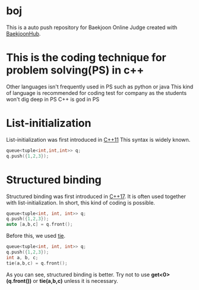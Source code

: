 # boj
This is a auto push repository for Baekjoon Online Judge created with [BaekjoonHub](https://github.com/BaekjoonHub/BaekjoonHub).


# This is the coding technique for problem solving(PS) in c++
Other languages isn't frequently used in PS such as python or java
This kind of language is recommended for coding test for company as the students won't dig deep in PS
C++ is god in PS

# List-initialization 

List-initialization was first introduced in [C++11](https://en.cppreference.com/w/cpp/language/list_initialization)
This syntax is widely known.

```c++
queue<tuple<int,int,int>> q;
q.push({1,2,3});
```


# Structured binding

Structured binding was first introduced in [C++17](https://en.cppreference.com/w/cpp/language/structured_binding).
It is often used together with list-initialization.
In short, this kind of coding is possible.

```c++
queue<tuple<int, int, int>> q;
q.push({1,2,3});
auto [a,b,c] = q.front();
```

Before this, we used [tie](https://en.cppreference.com/w/cpp/utility/tuple/tie). 

```c++
queue<tuple<int, int, int>> q;
q.push({1,2,3});
int a, b, c;
tie(a,b,c) = q.front();
```

As you can see, structured binding is better.
Try not to use **get<0>(q.front())** or **tie(a,b,c)** unless it is necessary.
